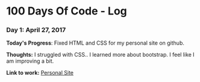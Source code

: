 # 100 Days Of Code - Log

### Day 1: April 27, 2017


**Today's Progress**: Fixed HTML and CSS for my personal site on github.

**Thoughts:** I struggled with CSS.. I learned more about bootstrap. I feel
                like I am improving a bit. 

**Link to work:** [Personal Site](http://enyakarina.github.io)


